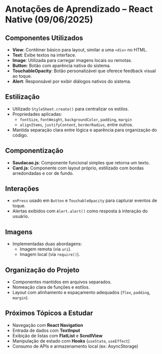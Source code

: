 # Anotações de Aprendizado – React Native (09/06/2025)

## Componentes Utilizados

- **View**: Contêiner básico para layout, similar a uma `<div>` no HTML.
- **Text**: Exibe textos na interface.
- **Image**: Utilizada para carregar imagens locais ou remotas.
- **Button**: Botão com aparência nativa do sistema.
- **TouchableOpacity**: Botão personalizável que oferece feedback visual ao toque.
- **Alert**: Responsável por exibir diálogos nativos do sistema.

## Estilização

- Utilizado `StyleSheet.create()` para centralizar os estilos.
- Propriedades aplicadas:
  - `fontSize`, `fontWeight`, `backgroundColor`, `padding`, `margin`
  - `alignItems`, `justifyContent`, `borderRadius`, entre outros.
- Mantida separação clara entre lógica e aparência para organização do código.

## Componentização

- **Saudacao.js**: Componente funcional simples que retorna um texto.
- **Card.js**: Componente com layout próprio, estilizado com bordas arredondadas e cor de fundo.

## Interações

- `onPress` usado em `Button` e `TouchableOpacity` para capturar eventos de toque.
- Alertas exibidos com `Alert.alert()` como resposta à interação do usuário.

## Imagens

- Implementadas duas abordagens:
  - Imagem remota (via `uri`).
  - Imagem local (via `require()`).

## Organização do Projeto

- Componentes mantidos em arquivos separados.
- Nomeação clara de funções e estilos.
- Layout com alinhamento e espaçamento adequados (`flex`, `padding`, `margin`).

## Próximos Tópicos a Estudar

- Navegação com **React Navigation**
- Entrada de dados com **TextInput**
- Exibição de listas com **FlatList** e **ScrollView**
- Manipulação de estado com **Hooks** (`useState`, `useEffect`)
- Consumo de APIs e armazenamento local (ex: AsyncStorage)
